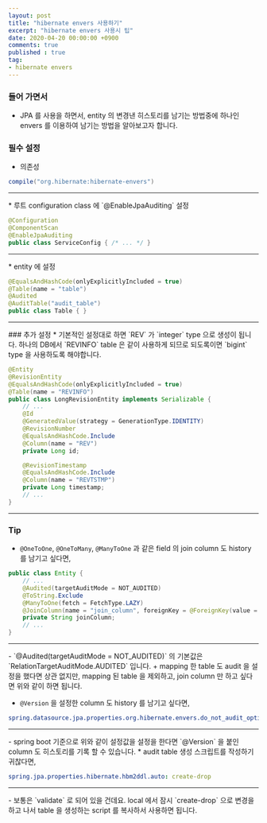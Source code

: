 ```yaml
---
layout: post
title: "hibernate envers 사용하기"
excerpt: "hibernate envers 사용시 팁"
date: 2020-04-20 00:00:00 +0900
comments: true
published : true
tag:
- hibernate envers
---
```

### 들어 가면서
* JPA 를 사용을 하면서, entity 의 변경낸 히스토리를 남기는 방법중에 하나인 envers 를 이용하여 남기는 방법을 알아보고자 합니다.

### 필수 설정
* 의존성

```gradle
compile("org.hibernate:hibernate-envers")
```
<hr/>
* 루트 configuration class 에 `@EnableJpaAuditing` 설정 

```java
@Configuration
@ComponentScan
@EnableJpaAuditing
public class ServiceConfig { /* ... */ }
```
<hr/>
* entity 에 설정

```java
@EqualsAndHashCode(onlyExplicitlyIncluded = true)
@Table(name = "table")
@Audited
@AuditTable("audit_table")
public class Table { }
```
<hr/>
### 추가 설정
* 기본적인 설정대로 하면 `REV` 가 `integer` type 으로 생성이 됩니다. 하나의 DB에서 `REVINFO` table 은 같이 사용하게 되므로 되도록이면 `bigint` type 을 사용하도록 해야합니다.

```java
@Entity
@RevisionEntity
@EqualsAndHashCode(onlyExplicitlyIncluded = true)
@Table(name = "REVINFO")
public class LongRevisionEntity implements Serializable {
    // ...
    @Id
    @GeneratedValue(strategy = GenerationType.IDENTITY)
    @RevisionNumber
    @EqualsAndHashCode.Include
    @Column(name = "REV")
    private Long id;

    @RevisionTimestamp
    @EqualsAndHashCode.Include
    @Column(name = "REVTSTMP")
    private Long timestamp;
    // ...
}
``` 
<hr/>

### Tip
* `@OneToOne`, `@OneToMany`, `@ManyToOne` 과 같은 field 의 join column 도 history 를 남기고 싶다면, 

```java
public class Entity {
    // ...
    @Audited(targetAuditMode = NOT_AUDITED)
    @ToString.Exclude
    @ManyToOne(fetch = FetchType.LAZY)
    @JoinColumn(name = "join_column", foreignKey = @ForeignKey(value = ConstraintMode.NO_CONSTRAINT))
    private String joinColumn;
    // ...
}
```
<hr/>
    - `@Audited(targetAuditMode = NOT_AUDITED)` 의 기본값은 `RelationTargetAuditMode.AUDITED` 입니다. 
        + mapping 한 table 도 audit 을 설정을 했다면 상관 없지만, mapping 된 table 을 제외하고, join column 만 하고 싶다면 위와 같이 하면 됩니다.

* `@Version` 을 설정한 column 도 history 를 남기고 싶다면,

``` yaml
spring.datasource.jpa.properties.org.hibernate.envers.do_not_audit_optimistic_locking_field: false
```
<hr/>
    - spring boot 기준으로 위와 같이 설정값을 설정을 한다면 `@Version` 을 붙인 column 도 히스토리를 기록 할 수 있습니다.
* audit table 생성 스크립트를 작성하기 귀찮다면,

``` yaml
spring.jpa.properties.hibernate.hbm2ddl.auto: create-drop
```
<hr/>
    - 보통은 `validate` 로 되어 있을 건데요. local 에서 잠시 `create-drop` 으로 변경을 하고 나서 table 을 생성하는 script 를 복사하서 사용하면 됩니다. 
